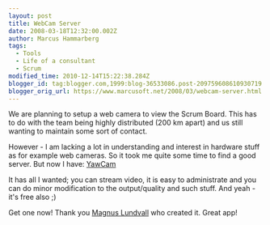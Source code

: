 ```yaml
---
layout: post
title: WebCam Server
date: 2008-03-18T12:32:00.002Z
author: Marcus Hammarberg
tags:
  - Tools
  - Life of a consultant
  - Scrum
modified_time: 2010-12-14T15:22:38.284Z
blogger_id: tag:blogger.com,1999:blog-36533086.post-209759608610930719
blogger_orig_url: https://www.marcusoft.net/2008/03/webcam-server.html
---
```


We are planning to setup a web camera to view the Scrum Board. This
has to do with the team being highly distributed (200 km
apart) and us still wanting to maintain some sort of contact.

However - I am lacking a lot in understanding and interest in hardware
stuff as for example web cameras. So it took me quite some time to find
a good server. But now I have: [YawCam](http://www.snapfiles.com/get/yawcam.html)

It has all I wanted; you can stream video, it is easy to administrate
and you can do minor modification to the output/quality and such stuff.
And yeah - it's free also ;)

Get one now! Thank you [Magnus Lundvall](http://www.snapfiles.com/publishers/magnus-lundvall/index.html "Visit the website of the publisher")
who created it. Great app!
